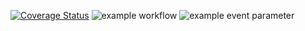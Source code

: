 [![Coverage Status](https://coveralls.io/repos/github/Pyer23/test/badge.svg?branch=main)](https://coveralls.io/github/Pyer23/test?branch=main)
![example workflow](https://github.com/Pyer23/test/actions/workflows/main.yml/badge.svg)
![example event parameter](https://github.com/github/docs/actions/workflows/main.yml/badge.svg?event=push)
